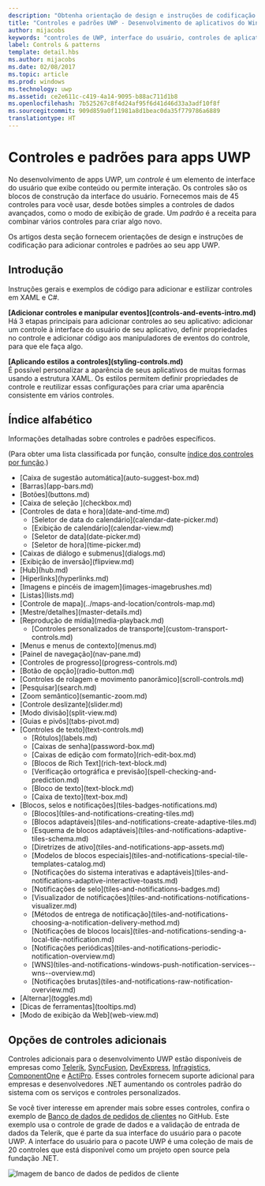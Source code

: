 ```yaml
---
description: "Obtenha orientação de design e instruções de codificação para adicionar controles e padrões ao seu aplicativo UWP. Encontre mais de 45 controles poderosos para uso com o seu aplicativo."
title: "Controles e padrões UWP - Desenvolvimento de aplicativos do Windows"
author: mijacobs
keywords: "controles de UWP, interface do usuário, controles de aplicativo"
label: Controls & patterns
template: detail.hbs
ms.author: mijacobs
ms.date: 02/08/2017
ms.topic: article
ms.prod: windows
ms.technology: uwp
ms.assetid: ce2e611c-c419-4a14-9095-b88ac711d1b8
ms.openlocfilehash: 7b525267c8f4d24af95f6d41d46d33a3adf10f8f
ms.sourcegitcommit: 909d859a0f11981a8d1beac0da35f779786a6889
translationtype: HT
---
```

# <a name="controls-and-patterns-for-uwp-apps"></a>Controles e padrões para apps UWP
<link rel="stylesheet" href="https://az835927.vo.msecnd.net/sites/uwp/Resources/css/custom.css"> 

No desenvolvimento de apps UWP, um <i>controle</i> é um elemento de interface do usuário que exibe conteúdo ou permite interação. Os controles são os blocos de construção da interface do usuário. Fornecemos mais de 45 controles para você usar, desde botões simples a controles de dados avançados, como o modo de exibição de grade. Um <i>padrão</i> é a receita para combinar vários controles para criar algo novo.

Os artigos desta seção fornecem orientações de design e instruções de codificação para adicionar controles e padrões ao seu app UWP. 

## <a name="intro"></a>Introdução

Instruções gerais e exemplos de código para adicionar e estilizar controles em XAML e C#.

<div class="side-by-side">
<div class="side-by-side-content">
  <div class="side-by-side-content-left">
   <p><b>[Adicionar controles e manipular eventos](controls-and-events-intro.md)</b> <br/>
Há 3 etapas principais para adicionar controles ao seu aplicativo: adicionar um controle à interface do usuário de seu aplicativo, definir propriedades no controle e adicionar código aos manipuladores de eventos do controle, para que ele faça algo.</li>
</ul> 
</p>
  </div>
  <div class="side-by-side-content-right">
   <p><b>[Aplicando estilos a controles](styling-controls.md)</b> <br/>
É possível personalizar a aparência de seus aplicativos de muitas formas usando a estrutura XAML. Os estilos permitem definir propriedades de controle e reutilizar essas configurações para criar uma aparência consistente em vários controles.</p>
  </div>
</div>
</div>

## <a name="alphabetical-index"></a>Índice alfabético 

Informações detalhadas sobre controles e padrões específicos.

(Para obter uma lista classificada por função, consulte [índice dos controles por função](controls-by-function.md).)

<div class="uwpd-list-of-links">
<ul>

<li>[Caixa de sugestão automática](auto-suggest-box.md)</li>

<li>[Barras](app-bars.md)</li>

<li>[Botões](buttons.md)</li>

<li>[Caixa de seleção ](checkbox.md)</li>

<li>[Controles de data e hora](date-and-time.md)
<ul>

<li>[Seletor de data do calendário](calendar-date-picker.md)</li>

<li>[Exibição de calendário](calendar-view.md)</li>

<li>[Seletor de data](date-picker.md)</li>

<li>[Seletor de hora](time-picker.md)</li>
</ul>
</li>


<li>[Caixas de diálogo e submenus](dialogs.md)</li>

<li>[Exibição de inversão](flipview.md)</li>

<li>[Hub](hub.md)</li>

<li>[Hiperlinks](hyperlinks.md)</li>

<li>[Imagens e pincéis de imagem](images-imagebrushes.md)</li>

<li>[Listas](lists.md)</li>

<li>[Controle de mapa](../maps-and-location/controls-map.md)</li>

<li>[Mestre/detalhes](master-details.md)</li>

<li>[Reprodução de mídia](media-playback.md)
<ul>
<li>[Controles personalizados de transporte](custom-transport-controls.md)</li>
</ul>
</li>

<li>[Menus e menus de contexto](menus.md)</li>

<li>[Painel de navegação](nav-pane.md)</li>

<li>[Controles de progresso](progress-controls.md)</li>

<li>[Botão de opção](radio-button.md)</li>

<li>[Controles de rolagem e movimento panorâmico](scroll-controls.md)</li>

<li>[Pesquisar](search.md)</li>

<li>[Zoom semântico](semantic-zoom.md)</li>

<li>[Controle deslizante](slider.md)</li>

<li>[Modo divisão](split-view.md)</li>

<li>[Guias e pivôs](tabs-pivot.md)</li>

<li>[Controles de texto](text-controls.md)
<ul>

<li>[Rótulos](labels.md)</li>

<li>[Caixas de senha](password-box.md)</li>

<li>[Caixas de edição com formato](rich-edit-box.md)</li>

<li>[Blocos de Rich Text](rich-text-block.md)</li>

<li>[Verificação ortográfica e previsão](spell-checking-and-prediction.md)</li>

<li>[Bloco de texto](text-block.md)</li>

<li>[Caixa de texto](text-box.md)</li>
</ul>
</li>



<li>[Blocos, selos e notificações](tiles-badges-notifications.md)
<ul>

<li>[Blocos](tiles-and-notifications-creating-tiles.md)</li>

<li>[Blocos adaptáveis](tiles-and-notifications-create-adaptive-tiles.md)</li>

<li>[Esquema de blocos adaptáveis](tiles-and-notifications-adaptive-tiles-schema.md)</li>

<li>[Diretrizes de ativo](tiles-and-notifications-app-assets.md)</li>

<li>[Modelos de blocos especiais](tiles-and-notifications-special-tile-templates-catalog.md)</li>

<li>[Notificações do sistema interativas e adaptáveis](tiles-and-notifications-adaptive-interactive-toasts.md)</li>

<li>[Notificações de selo](tiles-and-notifications-badges.md)</li>

<li>[Visualizador de notificações](tiles-and-notifications-notifications-visualizer.md)</li>

<li>[Métodos de entrega de notificação](tiles-and-notifications-choosing-a-notification-delivery-method.md)</li>

<li>[Notificações de blocos locais](tiles-and-notifications-sending-a-local-tile-notification.md)</li>

<li>[Notificações periódicas](tiles-and-notifications-periodic-notification-overview.md)</li>

<li>[WNS](tiles-and-notifications-windows-push-notification-services--wns--overview.md)</li>

<li>[Notificações brutas](tiles-and-notifications-raw-notification-overview.md)</li>
</ul>
</li>


<li>[Alternar](toggles.md)</li>
<li>[Dicas de ferramentas](tooltips.md)</li>

<li>[Modo de exibição da Web](web-view.md)</li>
</ul>
</div>

## <a name="additional-controls-options"></a>Opções de controles adicionais

Controles adicionais para o desenvolvimento UWP estão disponíveis de empresas como [Telerik](http://www.telerik.com/), [SyncFusion](https://www.syncfusion.com/products/uwp), [DevExpress](https://www.devexpress.com/Products/NET/Controls/Win10Apps/), [Infragistics](http://www.infragistics.com/products/universal-windows-platform), [ComponentOne](https://www.componentone.com/Studio/Platform/UWP) e [ActiPro](http://www.actiprosoftware.com/products/controls/universal). Esses controles fornecem suporte adicional para empresas e desenvolvedores .NET aumentando os controles padrão do sistema com os serviços e controles personalizados.  

Se você tiver interesse em aprender mais sobre esses controles, confira o exemplo de [Banco de dados de pedidos de clientes](https://github.com/Microsoft/Windows-appsample-customers-orders-database) no GitHub. Este exemplo usa o controle de grade de dados e a validação de entrada de dados da Telerik, que é parte da sua interface do usuário para o pacote UWP. A interface do usuário para o pacote UWP é uma coleção de mais de 20 controles que está disponível como um projeto open source pela fundação .NET.

![Imagem de banco de dados de pedidos de cliente](images/customerOrdersDataGrid.png)